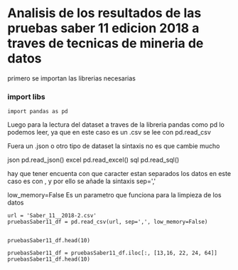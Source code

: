 # Analisis de los resultados de las pruebas saber 11 edicion 2018 a traves de tecnicas de mineria de datos

primero se importan las librerias necesarias

### import libs

```{.python .input}
import pandas as pd
```

Luego para la lectura del dataset a traves de la libreria pandas como pd lo podemos leer, ya que en este caso es un .csv se lee con pd.read_csv

Fuera un .json o otro tipo de dataset la sintaxis no es que cambie mucho 

json       pd.read_json()
excel      pd.read_excel()
sql        pd.read_sql()


hay que tener encuenta con que caracter estan separados los datos en este caso es con , y por ello se añade la sintaxis sep=','

low_memory=False    Es un parametro que funciona para la limpieza de los datos

```{.python .input}
url = 'Saber_11__2018-2.csv'
pruebasSaber11_df = pd.read_csv(url, sep=',', low_memory=False)


```

```{.python .input}
pruebasSaber11_df.head(10)
```

<div class='outputs' n=0>

</div>

```{.python .input}
pruebasSaber11_df = pruebasSaber11_df.iloc[:, [13,16, 22, 24, 64]]
pruebasSaber11_df.head(10)
```

<div class='outputs' n=0>

</div>
